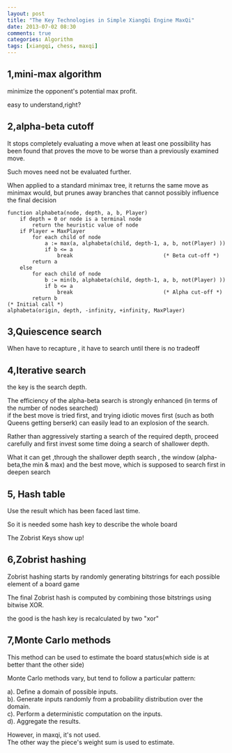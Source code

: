 ```yaml
---
layout: post
title: "The Key Technologies in Simple XiangQi Engine MaxQi"
date: 2013-07-02 08:30
comments: true
categories: Algorithm
tags: [xiangqi, chess, maxqi]
---
```


1,mini-max algorithm
----

minimize the opponent's potential max profit.

easy to understand,right?

2,alpha-beta cutoff
--------

 It stops completely evaluating a move when at least one possibility has been found that proves the move to be worse than a previously examined move.    
  <!-- more -->
 Such moves need not be evaluated further. 


 When applied to a standard minimax tree, it returns the same move as minimax would, but prunes away branches that cannot possibly influence the final decision



```
function alphabeta(node, depth, a, b, Player)        
    if depth = 0 or node is a terminal node
        return the heuristic value of node
    if Player = MaxPlayer
        for each child of node
            a := max(a, alphabeta(child, depth-1, a, b, not(Player) ))    
            if b <= a
                break                             (* Beta cut-off *)
        return a
    else
        for each child of node
            b := min(b, alphabeta(child, depth-1, a, b, not(Player) ))    
            if b <= a
                break                             (* Alpha cut-off *)
        return b
(* Initial call *)
alphabeta(origin, depth, -infinity, +infinity, MaxPlayer)
```


3,Quiescence search
-----

When have to recapture , it have to search until there is no tradeoff

4,Iterative search
-------

the key is the search depth.

The efficiency of the alpha-beta search is strongly enhanced (in terms of the number of nodes searched)   
if the best move is tried first, and trying idiotic moves first (such as both Queens getting berserk) can easily lead to an explosion of the search.  

Rather than aggressively starting a search of the required depth, proceed carefully and first invest some time doing a search of shallower depth.  

What it can get ,through the shallower depth search , the window (alpha-beta,the min & max) and the best move, which is supposed to search first in deepen search

5, Hash table
------

Use the result which has been faced last time.

So it is needed some hash key to describe the whole board 

The Zobrist Keys show up!

6,Zobrist hashing
-----

Zobrist hashing starts by randomly generating bitstrings for each possible element of a board game

The final Zobrist hash is computed by combining those bitstrings using bitwise XOR.

the good is the hash key is recalculated by two "xor"


7,Monte Carlo methods
-----

This method can be used to estimate the board status(which side is at better thant the other side)

Monte Carlo methods vary, but tend to follow a particular pattern:

  a). Define a domain of possible inputs.  
  b). Generate inputs randomly from a probability distribution over the domain.  
  c). Perform a deterministic computation on the inputs.  
  d). Aggregate the results.  

However, in maxqi, it's not used.  
The other way the piece's weight sum is used to estimate.
